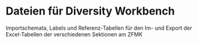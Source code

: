 Dateien für Diversity Workbench
======

Importschemata, Labels und Referenz-Tabellen für den Im- und Export der Excel-Tabellen der verschiedenen Sektionen am ZFMK
